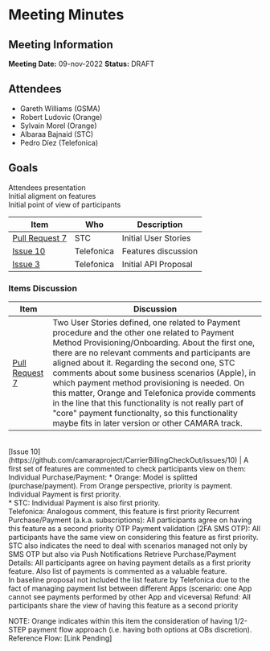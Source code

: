 # Meeting Minutes
## Meeting Information
**Meeting Date:** 09-nov-2022
**Status:** DRAFT

## Attendees
- Gareth Williams (GSMA) 
- Robert Ludovic (Orange)
- Sylvain Morel (Orange)
- Albaraa Bajnaid (STC)
- Pedro Díez (Telefonica)

## Goals
Attendees presentation </br>
Initial aligment on features </br>
Initial point of view of participants

Item | Who | Description
---- | ---- | ----
[Pull Request 7](https://github.com/camaraproject/CarrierBillingCheckOut/pull/7) | STC | Initial User Stories
[Issue 10](https://github.com/camaraproject/CarrierBillingCheckOut/issues/10) | Telefonica | Features discussion
[Issue 3](https://github.com/camaraproject/CarrierBillingCheckOut/issues/3) | Telefonica | Initial API Proposal

### Items Discussion

Item | Discussion
---- | ----
[Pull Request 7](https://github.com/camaraproject/CarrierBillingCheckOut/pull/7) | Two User Stories defined, one related to Payment procedure and the other one related to Payment Method Provisioning/Onboarding. About the first one, there are no relevant comments and participants are aligned about it. Regarding the second one, STC comments about some business scenarios (Apple), in which payment method provisioning is needed. On this matter, Orange and Telefonica provide comments in the line that this functionality is not really part of "core" payment functionalty, so this functionality maybe fits in later version or other CAMARA track.
<br>
[Issue 10](https://github.com/camaraproject/CarrierBillingCheckOut/issues/10) | A first set of features are commented to check participants view on them:
Individual Purchase/Payment: * Orange: Model is splitted (purchase/payment). From Orange perspective, priority is payment. Individual Payment is first priority.<br> * STC: Individual Payment is also first priority.<br> Telefonica: Analogous comment, this feature is first priority
Recurrent Purchase/Payment (a.k.a. subscriptions): All participants agree on having this feature as a second priority
OTP Payment validation (2FA SMS OTP): All participants have the same view on considering this feature as first priority.<br> STC also indicates the need to deal with scenarios managed not only by SMS OTP but also via Push Notifications
Retrieve Purchase/Payment Details: All participants agree on having payment details as a first priority feature. Also list of payments is commented as a valuable feature.<br> In baseline proposal not included the list feature by Telefonica due to the fact of managing payment list between different Apps (scenario: one App cannot see payments performed by other App and viceversa)   
Refund: All participants share the view of having this feature as a second priority

NOTE: Orange indicates within this item the consideration of having 1/2-STEP payment flow approach (i.e. having both options at OBs discretion). Reference Flow: [Link Pending]

